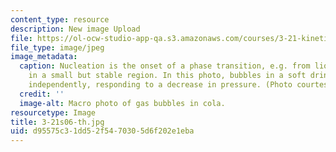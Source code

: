 ```yaml
---
content_type: resource
description: New image Upload
file: https://ol-ocw-studio-app-qa.s3.amazonaws.com/courses/3-21-kinetic-processes-in-materials-spring-2006/d95575c31dd52f5470305d6f202e1eba_3-21s06-th.jpg
file_type: image/jpeg
image_metadata:
  caption: Nucleation is the onset of a phase transition, e.g. from liquid to gas,
    in a small but stable region. In this photo, bubbles in a soft drink each nucleate
    independently, responding to a decrease in pressure. (Photo courtesy of [Wikipedia](http://en.wikipedia.org/wiki/Main_Page).)
  credit: ''
  image-alt: Macro photo of gas bubbles in cola.
resourcetype: Image
title: 3-21s06-th.jpg
uid: d95575c3-1dd5-2f54-7030-5d6f202e1eba
---
```

